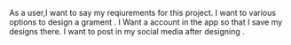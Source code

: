 As a user,I want to say my reqiurements for this project.
I want to various options to design a grament .
I Want a account in the app so that I save my designs there.
I want to post in my social media after designing .
